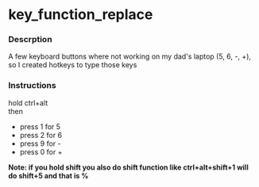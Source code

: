 # key_function_replace

<h3>Descrption</h3>
<p>A few keyboard buttons where not working on my dad's laptop (5, 6, -, +), so I created hotkeys to type those keys</p>

<h3> Instructions</h3>
hold ctrl+alt <br> then
<ul>
  <li>
press 1 for 5
    </li>
  <li>
  press 2 for 6</li>
  <li>
    press 9 for -
    </li>
  <li>
    press 0 for +
    </li>
</ul>
  <strong> Note: if you hold shift you also do shift function like ctrl+alt+shift+1 will do shift+5 and that is % </strong>
